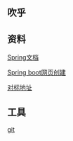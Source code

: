 ## 吹乎

## 资料
[Spring文档](https://spring.io/guides)

[Spring boot网页创建](https://spring.io/guides/gs/serving-web-content/)

[对标地址](https://elasticsearch.cn/explore)


## 工具
[ git ](https://git-scm.com/download)


